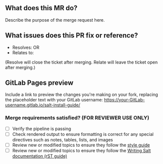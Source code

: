 
## What does this MR do?

Describe the purpose of the merge request here.


## What issues does this PR fix or reference?

- Resolves:
OR
- Relates to:

(Resolve will close the ticket after merging. Relate will leave the ticket open
after merging.)


## GitLab Pages preview

Include a link to preview the changes you're making on your fork, replacing the
placeholder text with your GitLab username:
https://your-GitLab-username.gitlab.io/salt-install-guide/


### Merge requirements satisfied? (FOR REVIEWER USE ONLY)

- [ ] Verify the pipeline is passing
- [ ] Check rendered output to ensure formatting is correct for any special
      directives such as notes, tables, lists, and images
- [ ] Review new or modified topics to ensure they follow the [style
      guide](https://saltstack.gitlab.io/open/docs/salt-user-guide/topics/style-guide.html)
- [ ] Review new or modified topics to ensure they follow the [Writing Salt
      documentation (rST guide)](https://saltstack.gitlab.io/open/docs/salt-user-guide/topics/writing-salt-docs.html)
